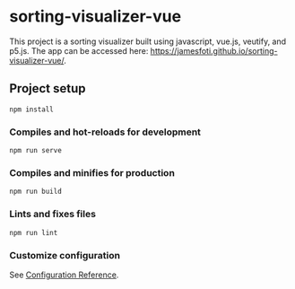 # sorting-visualizer-vue
This project is a sorting visualizer built using javascript, vue.js, veutify, and p5.js. The app can be accessed here: https://jamesfoti.github.io/sorting-visualizer-vue/.

## Project setup
```
npm install
```

### Compiles and hot-reloads for development
```
npm run serve
```

### Compiles and minifies for production
```
npm run build
```

### Lints and fixes files
```
npm run lint
```

### Customize configuration
See [Configuration Reference](https://cli.vuejs.org/config/).
